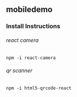 ## mobiledemo



### Install Instructions

###### react camera
```
npm -i react-camera
```

###### qr scanner
```
npm -i html5-qrcode-react
```
